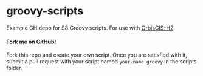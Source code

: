 # groovy-scripts

Example GH depo for S8 Groovy scripts. For use with [OrbisGIS-H2](http://jenkins.orbisgis.org/job/OrbisGIS-H2/lastSuccessfulBuild/artifact/orbisgis-dist/target/orbisgis-dist-4.1.0-SNAPSHOT-bin.zip).

#### Fork me on GitHub!

Fork this repo and create your own script. Once you are satisfied with it,
submit a pull request with your script named `your-name.groovy` in the scripts
folder.
